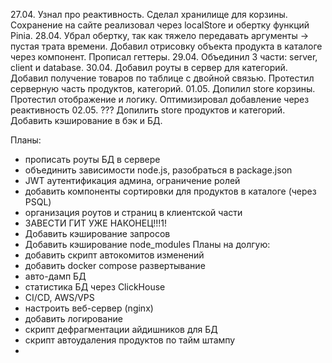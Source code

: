 27.04. Узнал про реактивность. Сделал хранилище для корзины.
Сохранение на сайте реализовал через localStore и обертку функций Pinia.
28.04. Убрал обертку, так как тяжело передавать аргументы -> пустая трата времени.
Добавил отрисовку объекта продукта в каталоге через компонент. Прописал
геттеры.
29.04. Объединил 3 части: server, client и database.
30.04. Добавил роуты в сервер для категорий. Добавил получение товаров по таблице с двойной связью. Протестил серверную часть продуктов, категорий.
01.05. Допилил store корзины. Протестил отображение и логику. Оптимизировал добавление через реактивность
02.05. ??? Допилить store продуктов и категорий. Добавить кэширование в бэк и БД. 


Планы:
- прописать роуты БД в сервере
- объединить зависимости node.js, разобраться в package.json
- JWT аутентификация админа, ограничение ролей
- добавить компоненты сортировки для продуктов в каталоге (через PSQL)
- организация роутов и страниц в клиентской части
- ЗАВЕСТИ ГИТ УЖЕ НАКОНЕЦ!!!1!
- Добавить кэширование запросов
- Добавить кэширование node_modules
Планы на долгую:
- добавить скрипт автокомитов изменений
- добавить docker compose развертывание
- авто-дамп БД
- статистика БД через ClickHouse
- CI/CD, AWS/VPS
- настроить веб-сервер (nginx)
- добавить логирование
- скрипт дефрагментации айдишников для БД
- скрипт автоудаления продуктов по тайм штампу
- 